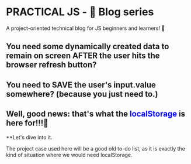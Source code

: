 # PRACTICAL JS - 📝 Blog series
A project-oriented technical blog for JS beginners and learners! 🚀

## You need some dynamically created data to remain on screen AFTER the user hits the browser refresh button?
## You need to SAVE the user's input.value somewhere? (because you just need to.)
## Well, good news: that's what the <span style="color:blue">localStorage</span> is here for!!!🤩 

**Let's dive into it.

The project case used here will be a good old to-do list, as it is exactly the kind of situation where we would need localStorage.
